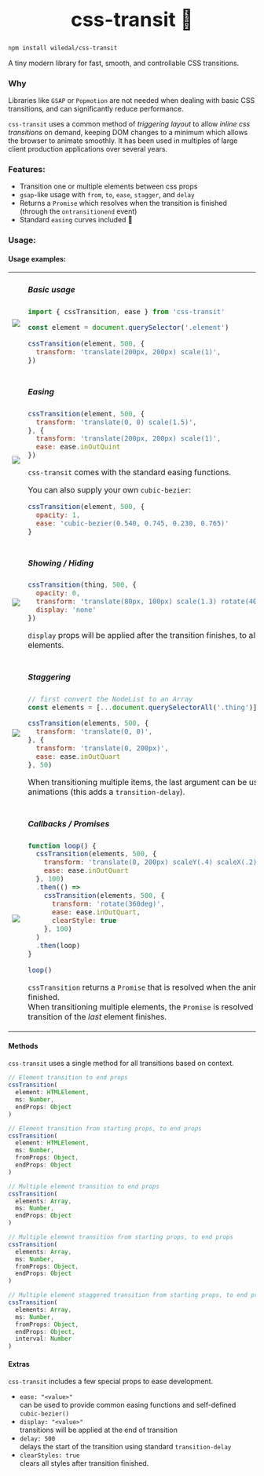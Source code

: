<h1 style="text-align: center; font-size: 40px;">css-transit 🎉</h1>

```bash
npm install wiledal/css-transit
```

A tiny modern library for fast, smooth, and controllable CSS transitions.

### Why
Libraries like `GSAP` or `Popmotion` are not needed when dealing with basic CSS transitions, and can significantly reduce performance.  

`css-transit` uses a common method of _triggering layout_ to allow _inline css transitions_ on demand, keeping DOM changes to a minimum which allows the browser to animate smoothly.
It has been used in multiples of large client production applications over several years.

### Features:
- Transition one or multiple elements between css props
- `gsap`-like usage with `from`, `to`, `ease`, `stagger`, and `delay`
- Returns a `Promise` which resolves when the transition is finished (through the `ontransitionend` event)
- Standard `easing` curves included 🎁

### Usage:

#### Usage examples:

<table>
<tr>
<td>
<img src="../assets/single.gif">
</td>
<td>
<h5>Basic usage</h5>

```js
import { cssTransition, ease } from 'css-transit'

const element = document.querySelector('.element')

cssTransition(element, 500, {
  transform: 'translate(200px, 200px) scale(1)',
})
```

</td>
</tr>

<tr>
<td>
<img src="../assets/ease.gif">
</td>
<td>
<h5>Easing</h5>

```js
cssTransition(element, 500, {
  transform: 'translate(0, 0) scale(1.5)',
}, {
  transform: 'translate(200px, 200px) scale(1)',
  ease: ease.inOutQuint
})
```
`css-transit` comes with the standard easing functions.

You can also supply your own `cubic-bezier`:
```js
cssTransition(element, 500, {
  opacity: 1,
  ease: 'cubic-bezier(0.540, 0.745, 0.230, 0.765)'
}
```

</td>
</tr>

<tr>
<td>
<img src="../assets/showhide.gif">
</td>
<td>
<h5>Showing / Hiding</h5>

```js
cssTransition(thing, 500, {
  opacity: 0,
  transform: 'translate(80px, 100px) scale(1.3) rotate(40deg)',
  display: 'none'
})
```

`display` props will be applied after the transition finishes, to allow easy hiding of elements.

</td>
</tr>

<tr>
<td>
<img src="../assets/stagger.gif">
</td>
<td>
<h5>Staggering</h5>

```js
// first convert the NodeList to an Array
const elements = [...document.querySelectorAll('.thing')]

cssTransition(elements, 500, {
  transform: 'translate(0, 0)',
}, {
  transform: 'translate(0, 200px)',
  ease: ease.inOutQuart
}, 50)
```

When transitioning multiple items, the last argument can be used to stagger the animations (this adds a `transition-delay`).

</td>
</tr>

<tr>
<td>
<img src="../assets/callbacks.gif">
</td>
<td>
<h5>Callbacks / Promises</h5>

```js
function loop() {
  cssTransition(elements, 500, {
    transform: 'translate(0, 200px) scaleY(.4) scaleX(.2) rotate(180deg)',
    ease: ease.inOutQuart
  }, 100)
  .then(() =>
    cssTransition(elements, 500, {
      transform: 'rotate(360deg)',
      ease: ease.inOutQuart,
      clearStyle: true
    }, 100)
  )
  .then(loop)
}

loop()
```

`cssTransition` returns a `Promise` that is resolved when the animation has finished.  
When transitioning multiple elements, the `Promise` is resolved when the transition of the _last_ element finishes.

</td>
</tr>
</table>

#### Methods
`css-transit` uses a single method for all transitions based on context.  
```js
// Element transition to end props
cssTransition(
  element: HTMLElement,
  ms: Number, 
  endProps: Object
)

// Element transition from starting props, to end props
cssTransition(
  element: HTMLElement,
  ms: Number, 
  fromProps: Object,
  endProps: Object
)

// Multiple element transition to end props
cssTransition(
  elements: Array,
  ms: Number,
  endProps: Object
)

// Multiple element transition from starting props, to end props
cssTransition(
  elements: Array,
  ms: Number,
  fromProps: Object,
  endProps: Object
)

// Multiple element staggered transition from starting props, to end props
cssTransition(
  elements: Array,
  ms: Number,
  fromProps: Object,
  endProps: Object,
  interval: Number
)
```

#### Extras
`css-transit` includes a few special props to ease development.  

- `ease: "<value>"`  
can be used to provide common easing functions and self-defined `cubic-bezier()`
- `display: "<value>"`  
transitions will be applied at the end of transition
- `delay: 500`  
delays the start of the transition using standard `transition-delay`
- `clearStyles: true`  
clears all styles after transition finished.
